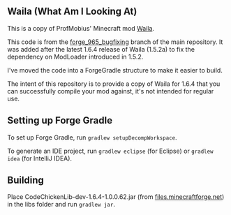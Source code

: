 ## Waila (What Am I Looking At)
This is a copy of ProfMobius' Minecraft mod [Waila](http://www.minecraftforum.net/forums/mapping-and-modding/minecraft-mods/1289765-waila-1-5-2).

This code is from the [forge_965_bugfixing](https://bitbucket.org/ProfMobius/waila/src/db53ba213fdbb5ed87ab8db70c9bfdaa2f569f33/?at=forge_965_bugfixing) branch of the main repository. It was added after the latest 1.6.4 release of Waila (1.5.2a) to fix the dependency on ModLoader introduced in 1.5.2.

I've moved the code into a ForgeGradle structure to make it easier to build.

The intent of this repository is to provide a copy of Waila for 1.6.4 that you can successfully compile your mod against, it's not intended for regular use.

## Setting up Forge Gradle
To set up Forge Gradle, run `gradlew setupDecompWorkspace`.

To generate an IDE project, run `gradlew eclipse` (for Eclipse) or `gradlew idea` (for IntelliJ IDEA).

## Building
Place CodeChickenLib-dev-1.6.4-1.0.0.62.jar (from [files.minecraftforge.net](http://files.minecraftforge.net/CodeChickenLib/index_legacy.html)) in the libs folder and run `gradlew jar`.